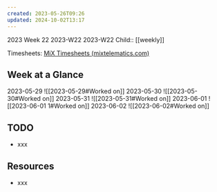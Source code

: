 ```yaml
---
created: 2023-05-26T09:26
updated: 2024-10-02T13:17
---
```

2023 Week 22
2023-W22 2023-W22
Child:: [[weekly]]

Timesheets: [MiX Timesheets (mixtelematics.com)](http://timesheets.mixtelematics.com/MixTimesheetsUI/app/index.html#/TimeSheet)

## Week at a Glance

2023-05-29
![[2023-05-29#Worked on]]
2023-05-30
![[2023-05-30#Worked on]]
2023-05-31
![[2023-05-31#Worked on]]
2023-06-01
![[2023-06-01 1#Worked on]]
2023-06-02
![[2023-06-02#Worked on]]

## TODO

- xxx

## Resources

- xxx


